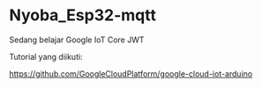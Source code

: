 # Nyoba_Esp32-mqtt
Sedang belajar Google IoT Core JWT

Tutorial yang diikuti:

https://github.com/GoogleCloudPlatform/google-cloud-iot-arduino


